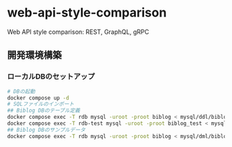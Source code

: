 # web-api-style-comparison
Web API style comparison: REST, GraphQL, gRPC

## 開発環境構築

### ローカルDBのセットアップ

```sh
# DBの起動
docker compose up -d
# SQLファイルのインポート
## Biblog DBのテーブル定義
docker compose exec -T rdb mysql -uroot -proot biblog < mysql/ddl/biblog-tables.sql
docker compose exec -T rdb-test mysql -uroot -proot biblog_test < mysql/ddl/biblog-tables.sql
## Biblog DBのサンプルデータ
docker compose exec -T rdb mysql -uroot -proot biblog < mysql/dml/biblog-data.sql
```
